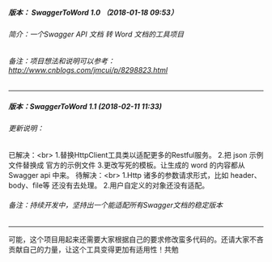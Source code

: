 ##### 版本： SwaggerToWord 1.0 （2018-01-18 09:53）
###### 简介：一个Swagger API 文档 转 Word 文档的工具项目
###### 备注：项目想法和说明可以参考：http://www.cnblogs.com/jmcui/p/8298823.html
*****
##### 版本：SwaggerToWord 1.1 (2018-02-11 11:33)
###### 更新说明：
已解决：\<br> 
1.替换HttpClient工具类以适配更多的Restful服务。
2.把 json 示例文件替换成 官方的示例文件
3.更改写死的模板。让生成的 word 的内容都从Swagger api 中来。
待解决：\<br> 
1.Http 诸多的参数请求形式，比如 header、body、file等 还没有去处理。
2.用户自定义的对象还没有适配。
###### 备注：持续开发中，坚持出一个能适配所有Swagger文档的稳定版本
*****
可能，这个项目用起来还需要大家根据自己的要求修改蛮多代码的。还请大家不吝贡献自己的力量，让这个工具变得更加有适用性！共勉
